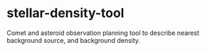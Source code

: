 # stellar-density-tool
Comet and asteroid observation planning tool to describe nearest background source, and background density.
